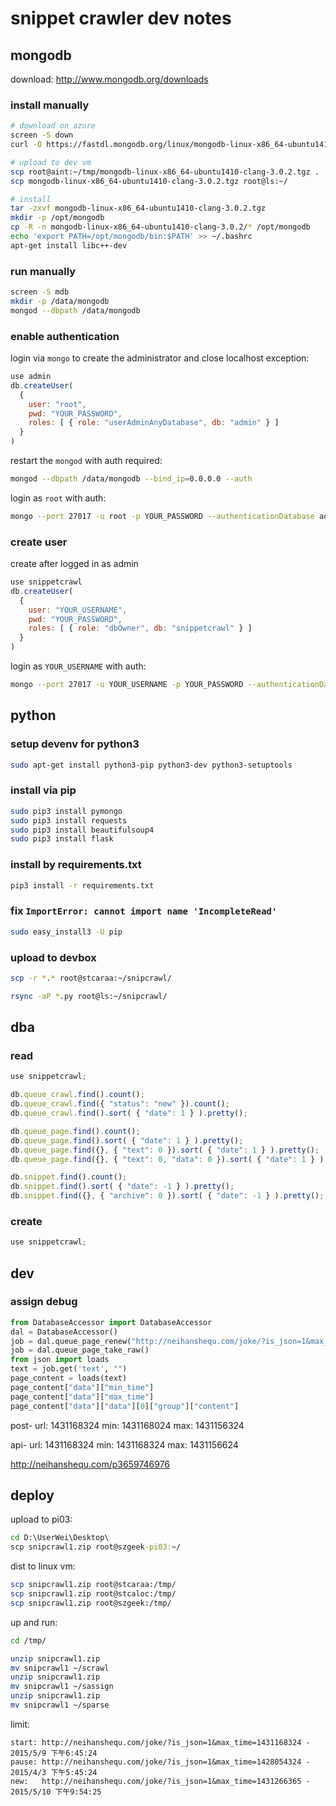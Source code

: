 # snippet crawler dev notes

## mongodb

download: http://www.mongodb.org/downloads

### install manually
```bash
# download on azure
screen -S down
curl -O https://fastdl.mongodb.org/linux/mongodb-linux-x86_64-ubuntu1410-clang-3.0.2.tgz

# upload to dev vm
scp root@aint:~/tmp/mongodb-linux-x86_64-ubuntu1410-clang-3.0.2.tgz .
scp mongodb-linux-x86_64-ubuntu1410-clang-3.0.2.tgz root@ls:~/

# install
tar -zxvf mongodb-linux-x86_64-ubuntu1410-clang-3.0.2.tgz
mkdir -p /opt/mongodb
cp -R -n mongodb-linux-x86_64-ubuntu1410-clang-3.0.2/* /opt/mongodb
echo 'export PATH=/opt/mongodb/bin:$PATH' >> ~/.bashrc
apt-get install libc++-dev
```

### run manually
```bash
screen -S mdb
mkdir -p /data/mongodb
mongod --dbpath /data/mongodb
```

### enable authentication
login via `mongo` to create the administrator and close localhost exception:
```javascript
use admin
db.createUser(
  {
    user: "root",
    pwd: "YOUR_PASSWORD",
    roles: [ { role: "userAdminAnyDatabase", db: "admin" } ]
  }
)
```

restart the `mongod` with auth required:
```bash
mongod --dbpath /data/mongodb --bind_ip=0.0.0.0 --auth
```

login as `root` with auth:
```bash
mongo --port 27017 -u root -p YOUR_PASSWORD --authenticationDatabase admin
```

### create user

create after logged in as admin
```javascript
use snippetcrawl
db.createUser(
  {
    user: "YOUR_USERNAME",
    pwd: "YOUR_PASSWORD",
    roles: [ { role: "dbOwner", db: "snippetcrawl" } ]
  }
)
```

login as `YOUR_USERNAME` with auth:
```bash
mongo --port 27017 -u YOUR_USERNAME -p YOUR_PASSWORD --authenticationDatabase snippetcrawl
```


## python

### setup devenv for python3

```bash
sudo apt-get install python3-pip python3-dev python3-setuptools
```

### install via pip
```bash
sudo pip3 install pymongo
sudo pip3 install requests
sudo pip3 install beautifulsoup4
sudo pip3 install flask
```

### install by requirements.txt 
```bash
pip3 install -r requirements.txt
```

### fix `ImportError: cannot import name 'IncompleteRead'` 
```bash
sudo easy_install3 -U pip
```

### upload to devbox
```bash
scp -r *.* root@stcaraa:~/snipcrawl/

rsync -aP *.py root@ls:~/snipcrawl/
```


## dba

### read

```javascript
use snippetcrawl;

db.queue_crawl.find().count();
db.queue_crawl.find({ "status": "new" }).count();
db.queue_crawl.find().sort( { "date": 1 } ).pretty();

db.queue_page.find().count();
db.queue_page.find().sort( { "date": 1 } ).pretty();
db.queue_page.find({}, { "text": 0 }).sort( { "date": 1 } ).pretty();
db.queue_page.find({}, { "text": 0, "data": 0 }).sort( { "date": 1 } ).pretty();

db.snippet.find().count();
db.snippet.find().sort( { "date": -1 } ).pretty();
db.snippet.find({}, { "archive": 0 }).sort( { "date": -1 } ).pretty();
```


### create

```javascript
use snippetcrawl;

```


## dev

### assign debug

```python
from DatabaseAccessor import DatabaseAccessor
dal = DatabaseAccessor()
job = dal.queue_page_renew("http://neihanshequ.com/joke/?is_json=1&max_time=1431168324")
job = dal.queue_page_take_raw()
from json import loads
text = job.get('text', "")
page_content = loads(text)
page_content["data"]["min_time"]
page_content["data"]["max_time"]
page_content["data"]["data"][0]["group"]["content"]
```

post-
url: 1431168324
min: 1431168024
max: 1431156324

api-
url: 1431168324
min: 1431168324
max: 1431156624

http://neihanshequ.com/p3659746976


## deploy

upload to pi03:
```cmd
cd D:\UserWei\Desktop\
scp snipcrawl1.zip root@szgeek-pi03:~/
```

dist to linux vm:
```bash
scp snipcrawl1.zip root@stcaraa:/tmp/
scp snipcrawl1.zip root@stcaloc:/tmp/
scp snipcrawl1.zip root@szgeek:/tmp/
```

up and run:
```bash
cd /tmp/

unzip snipcrawl1.zip
mv snipcrawl1 ~/scrawl
unzip snipcrawl1.zip
mv snipcrawl1 ~/sassign
unzip snipcrawl1.zip
mv snipcrawl1 ~/sparse
```

limit:
```
start: http://neihanshequ.com/joke/?is_json=1&max_time=1431168324 - 2015/5/9 下午6:45:24
pause: http://neihanshequ.com/joke/?is_json=1&max_time=1428054324 - 2015/4/3 下午5:45:24
new:   http://neihanshequ.com/joke/?is_json=1&max_time=1431266365 - 2015/5/10 下午9:54:25
```

